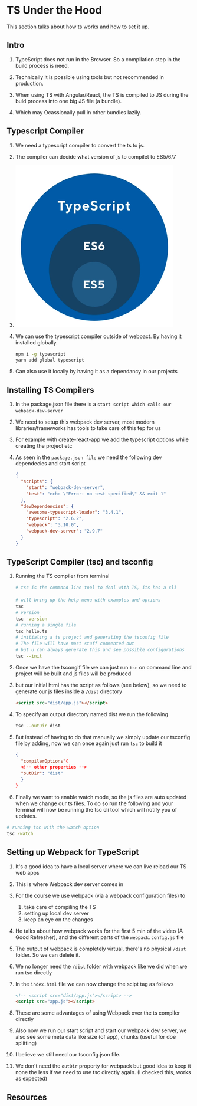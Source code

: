 # TS Under the Hood

This section talks about how ts works and how to set it up.

## Intro

1. TypeScript does not run in the Browser. So a compilation step in the build process is need.

2. Technically it is possible using tools but not recommended in production.

3. When using TS with Angular/React, the TS is compiled to JS during the buld process into one big JS file (a bundle).

4. Which may Ocassionally pull in other bundles lazily.

## Typescript Compiler

1. We need a typescript compiler to convert the ts to js.

2. The compiler can decide what version of js to compilet to ES5/6/7

3. ![TS-vs-JS](../images/ts-vs-js.png)

4. We can use the typescript compiler outside of webpact. By having it installed globally.

   ```bash
   npm i -g typescript
   yarn add global typescript
   ```

5. Can also use it locally by having it as a dependancy in our projects

## Installing TS Compilers

1. In the package.json file there is a `start script which calls our webpack-dev-server`

2. We need to setup this webpack dev server, most modern libraries/frameworks has tools to take care of this tep for us

3. For example with create-react-app we add the typescript options while creating the project etc

4. As seen in the `package.json file` we need the following dev dependecies and start script

   ```json
   {
     "scripts": {
       "start": "webpack-dev-server",
       "test": "echo \"Error: no test specified\" && exit 1"
     },
     "devDependencies": {
       "awesome-typescript-loader": "3.4.1",
       "typescript": "2.6.2",
       "webpack": "3.10.0",
       "webpack-dev-server": "2.9.7"
     }
   }
   ```

## TypeScript Compiler (tsc) and tsconfig

1. Running the TS compiler from terminal

   ```bash
   # tsc is the command line tool to deal with TS, its has a cli

   # will bring up the help menu with examples and options
   tsc
   # version
   tsc -version
   # running a single file
   tsc hello.ts
   # initialing a ts project and generating the tsconfig file
   # The file will have most stuff commented out
   # but u can always generate this and see possible configurations
   tsc --init
   ```

2. Once we have the tscongif file we can just run `tsc` on command line and project will be built and js files will be produced

3. but our initial html has the script as follows (see below), so we need to generate our js files inside a `/dist` directory

   ```html
   <script src="dist/app.js"></script>
   ```

4. To specify an output directory named dist we run the following

   ```bash
   tsc --outDir dist
   ```

5. But instead of having to do that manually we simply update our tsconfig file by adding, now we can once again just run `tsc` to build it

   ```json
   {
     "compilerOptions"{
     <!-- other properties -->
     "outDir": "dist"
     }
   }
   ```

6. Finally we want to enable watch mode, so the js files are auto updated when we change our ts files. To do so run the following and your terminal will now be running the tsc cli tool which will notify you of updates.

```bash
# running tsc with the watch option
tsc -watch
```

## Setting up Webpack for TypeScript

1. It's a good idea to have a local server where we can live reload our TS web apps

2. This is where Webpack dev server comes in

3. For the course we use webpack (via a webpack configuration files) to

   1. take care of compiling the TS
   2. setting up local dev server
   3. keep an eye on the changes

4. He talks about how webpack works for the first 5 min of the video (A Good Refresher), and the different parts of the `webpack.config.js` file

5. The output of webpack is completely virtual, there's no physical `/dist` folder. So we can delete it.

6. We no longer need the `/dist` folder with webpack like we did when we run tsc directly

7. In the `index.html` file we can now change the scipt tag as follows

   ```html
   <!-- <script src="dist/app.js"></script> -->
   <script src="app.js"></script>
   ```

8. These are some advantages of using Webpack over the ts compiler directly

9. Also now we run our start script and start our webpack dev server, we also see some meta data like size (of app), chunks (useful for doe splitting)

10. I believe we still need our tsconfig.json file.

11. We don't need the `outDir` property for webpack but good idea to keep it none the less if we need to use tsc directly again. (I checked this, works as expected)

## Resources
